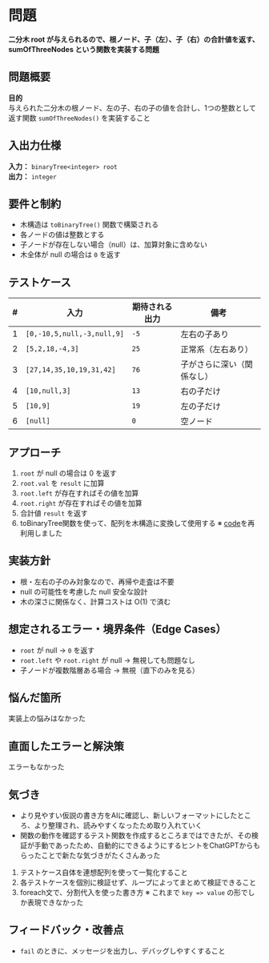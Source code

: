 # 問題
**二分木 root が与えられるので、根ノード、子（左）、子（右）の合計値を返す、sumOfThreeNodes という関数を実装する問題**

## 問題概要
**目的**  
与えられた二分木の根ノード、左の子、右の子の値を合計し、1つの整数として返す関数 `sumOfThreeNodes()` を実装すること  

## 入出力仕様
**入力：** `binaryTree<integer> root`  
**出力：** `integer`  

## 要件と制約
- 木構造は `toBinaryTree()` 関数で構築される
- 各ノードの値は整数とする
- 子ノードが存在しない場合（null）は、加算対象に含めない
- 木全体が null の場合は `0` を返す

## テストケース
|#|入力|期待される出力|備考|
|-|-|-|-|
|1|`[0,-10,5,null,-3,null,9]`|`-5`|左右の子あり|
|2|`[5,2,18,-4,3]`|`25`|正常系（左右あり）|
|3|`[27,14,35,10,19,31,42]`|`76`|子がさらに深い（関係なし）|
|4|`[10,null,3]`|`13`|右の子だけ|
|5|`[10,9]`|`19`|左の子だけ|
|6|`[null]`|`0`|空ノード|

## アプローチ
1. `root` が null の場合は 0 を返す
2. `root.val` を `result` に加算
3. `root.left` が存在すればその値を加算
4. `root.right` が存在すればその値を加算
5. 合計値 `result` を返す
6. toBinaryTree関数を使って、配列を木構造に変換して使用する
※ [code](../../src/php/toBinaryTree.php)を再利用しました

## 実装方針
- 根・左右の子のみ対象なので、再帰や走査は不要
- null の可能性を考慮した null 安全な設計
- 木の深さに関係なく、計算コストは O(1) で済む

## 想定されるエラー・境界条件（Edge Cases）
- `root` が null → `0` を返す
- `root.left` や `root.right` が null → 無視しても問題なし
- 子ノードが複数階層ある場合 → 無視（直下のみを見る）

## 悩んだ箇所
実装上の悩みはなかった

## 直面したエラーと解決策
エラーもなかった

## 気づき
- より見やすい仮説の書き方をAIに確認し、新しいフォーマットにしたところ、より整理され、読みやすくなったため取り入れていく
- 関数の動作を確認するテスト関数を作成するところまではできたが、その検証が手動であったため、自動的にできるようにするヒントをChatGPTからもらったことで新たな気づきがたくさんあった
1. テストケース自体を連想配列を使って一覧化すること
2. 各テストケースを個別に検証せず、ループによってまとめて検証できること
3. foreach文で、分割代入を使った書き方
※ これまで `key => value` の形でしか表現できなかった

## フィードバック・改善点
- `fail` のときに、メッセージを出力し、デバッグしやすくすること